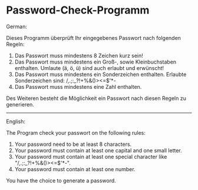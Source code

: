 # Password-Check-Programm

German:

Dieses Programm überprüft Ihr eingegebenes Passwort nach folgenden Regeln:

1. Das Passwort muss mindestens 8 Zeichen kurz sein!
2. Das Passwort muss mindestens ein Groß-, sowie Kleinbuchstaben enthalten. Umlaute (ä, ö, ü) sind auch erlaubt und erwünscht!
3. Das Passwort muss mindestens ein Sonderzeichen enthalten. Erlaubte Sonderzeichen sind: /,.;:_?!+%&()><=$'*-
4. Das Passwort muss mindestens eine Zahl enthalten.

Des Weiteren besteht die Möglichkeit ein Passwort nach diesen Regeln zu generieren.
___________________________________________________________________________________________________________________________

English:

The Program check your passwort on the following rules:

1. Your password need to be at least 8 characters.
2. Your password must contain at least one capital and one small letter.
3. Your password must contain at least one special character like "/,.;:_?!+%&()><=$'*-".
4. Your password must contain at least one number.

You have the choice to generate a password.
